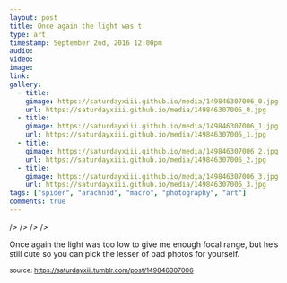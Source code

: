```yaml
---
layout: post
title: Once again the light was t
type: art
timestamp: September 2nd, 2016 12:00pm
audio: 
video: 
image: 
link: 
gallery:
  - title: 
    gimage: https://saturdayxiii.github.io/media/149846307006_0.jpg
    url: https://saturdayxiii.github.io/media/149846307006_0.jpg
  - title: 
    gimage: https://saturdayxiii.github.io/media/149846307006_1.jpg
    url: https://saturdayxiii.github.io/media/149846307006_1.jpg
  - title: 
    gimage: https://saturdayxiii.github.io/media/149846307006_2.jpg
    url: https://saturdayxiii.github.io/media/149846307006_2.jpg
  - title: 
    gimage: https://saturdayxiii.github.io/media/149846307006_3.jpg
    url: https://saturdayxiii.github.io/media/149846307006_3.jpg
tags: ["spider", "arachnid", "macro", "photography", "art"]
comments: true
---
```


 />
 />
 />
 />
        
Once again the light was too low to give me enough focal range, but he’s still cute so you can pick the lesser of bad photos for yourself.
 
  
<small>source: https://saturdayxiii.tumblr.com/post/149846307006</small>